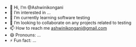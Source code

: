 - 👋 Hi, I’m @Ashwinikongani
- 👀 I’m interested in ...
- 🌱 I’m currently learning software testing
- 💞️ I’m looking to collaborate on any projects related to testing
- 📫 How to reach me ashwinikongani@gmail.com
- 😄 Pronouns: ...
- ⚡ Fun fact: ...

<!---
Ashwinikongani/Ashwinikongani is a ✨ special ✨ repository because its `README.md` (this file) appears on your GitHub profile.
You can click the Preview link to take a look at your changes.
--->
